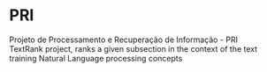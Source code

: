# PRI
Projeto de Processamento e Recuperação de Informação - PRI  
TextRank project, ranks a given subsection in the context of the text  
training Natural Language processing concepts
